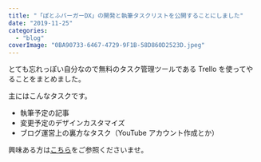 ```yaml
---
title: "「ぽとふバーガーDX」の開発と執筆タスクリストを公開することにしました"
date: "2019-11-25"
categories:
  - "blog"
coverImage: "0BA90733-6467-4729-9F1B-58D860D2523D.jpeg"
---
```


とても忘れっぽい自分なので無料のタスク管理ツールである Trello を使ってやることをまとめました。

主にはこんなタスクです。

- 執筆予定の記事
- 変更予定のデザインカスタマイズ
- ブログ運営上の裏方なタスク（YouTube アカウント作成とか）

興味ある方は[こちら](https://trello.com/b/NMUKXLV8/%E3%81%BD%E3%81%A8%E3%81%B5%E3%83%90%E3%83%BC%E3%82%AC%E3%83%BCdx%E3%81%AE%E9%96%8B%E7%99%BA%E3%80%81%E6%9B%B4%E6%96%B0)をご参照くださいませ。
